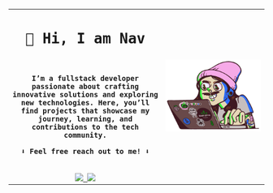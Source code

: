 <div>
    <table width="100%">
        <tr>
            <td width="60%">
                <samp>
                    <div align="center">
                        <h1 style=""><samp>👋 Hi, I am Nav</samp></h1>
                        <br />
                        <h4>
                            I’m a fullstack developer passionate about crafting innovative solutions and exploring new technologies. Here, you’ll find projects that showcase my journey, learning, and contributions to the tech community.
                            <br />
                            <br />
                            ⬇️ Feel free reach out to me! ⬇️
                        </h4>
                        <br />
                    </div>
                    <div>
                        <div align="center">
                            <a href="mailto:arnavrgutpa002@gmail.com">
                                <img src="https://img.shields.io/badge/Gmail-D14836?style=for-the-badge&logo=gmail&logoColor=white">
                            </a>
                            <a href="https://www.linkedin.com/in/arnavguptaa/">
                                <img src="https://img.shields.io/badge/linkedin-%230077B5.svg?style=for-the-badge&logo=linkedin&logoColor=white">
                            </a>
                        </div>
                    </div>
                </samp>
            </td>
            <td>
                <img src="./assets/dev.gif" alt="developer-gif"/>
            </td>
        </tr>
    </table>
</div>
